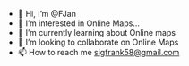 - 👋 Hi, I’m @FJan
- 👀 I’m interested in Online Maps...
- 🌱 I’m currently learning about Online maps
- 💞️ I’m looking to collaborate on Online Maps
- 📫 How to reach me sigfrank58@gmail.com

<!---
FJankovsky/FJankovsky is a ✨ special ✨ repository because its `README.md` (this file) appears on your GitHub profile.
You can click the Preview link to take a look at your changes.
--->
